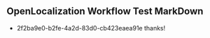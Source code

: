 ## OpenLocalization Workflow Test MarkDown
* 2f2ba9e0-b2fe-4a2d-83d0-cb423eaea91e thanks!

<!--HONumber=Aug16_HO5-->


